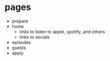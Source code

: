 # pages
- prepare
- home
	- links to listen to apple, spotify, and others
	- links to socials
- episodes
- guests
- apply
